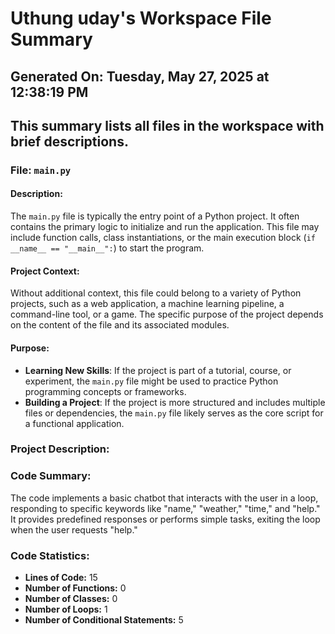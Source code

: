 # Uthung uday's Workspace File Summary
## Generated On: Tuesday, May 27, 2025 at 12:38:19 PM
This summary lists all files in the workspace with brief descriptions.
---
### File: `main.py`

#### Description:
The `main.py` file is typically the entry point of a Python project. It often contains the primary logic to initialize and run the application. This file may include function calls, class instantiations, or the main execution block (`if __name__ == "__main__":`) to start the program.

#### Project Context:
Without additional context, this file could belong to a variety of Python projects, such as a web application, a machine learning pipeline, a command-line tool, or a game. The specific purpose of the project depends on the content of the file and its associated modules.

#### Purpose:
- **Learning New Skills**: If the project is part of a tutorial, course, or experiment, the `main.py` file might be used to practice Python programming concepts or frameworks.
- **Building a Project**: If the project is more structured and includes multiple files or dependencies, the `main.py` file likely serves as the core script for a functional application. 
### Project Description:
 ### Code Summary:
The code implements a basic chatbot that interacts with the user in a loop, responding to specific keywords like "name," "weather," "time," and "help." It provides predefined responses or performs simple tasks, exiting the loop when the user requests "help."

### Code Statistics:
- **Lines of Code:** 15  
- **Number of Functions:** 0  
- **Number of Classes:** 0  
- **Number of Loops:** 1  
- **Number of Conditional Statements:** 5

